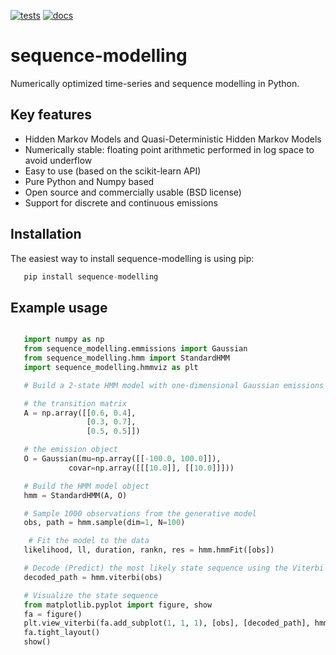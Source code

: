 [![tests](https://github.com/nbhushan/Quasi-Deterministic-HMMs/actions/workflows/app-test.yml/badge.svg?branch=master)](https://github.com/nbhushan/Quasi-Deterministic-HMMs/actions/workflows/app-test.yml) [![docs](https://github.com/nbhushan/Quasi-Deterministic-HMMs/actions/workflows/docs-pages.yaml/badge.svg?branch=master)](https://github.com/nbhushan/Quasi-Deterministic-HMMs/actions/workflows/docs-pages.yaml) 

# sequence-modelling

Numerically optimized time-series and sequence modelling in Python.

## Key features

- Hidden Markov Models and Quasi-Deterministic Hidden Markov Models
- Numerically stable: floating point arithmetic performed in log space to avoid underflow
- Easy to use (based on the scikit-learn API)
- Pure Python and Numpy based
- Open source and commercially usable (BSD license)
- Support for discrete and continuous emissions

## Installation

The easiest way to install sequence-modelling is using pip:

```python
   pip install sequence-modelling
```

## Example usage

```python

   import numpy as np
   from sequence_modelling.emmissions import Gaussian
   from sequence_modelling.hmm import StandardHMM
   import sequence_modelling.hmmviz as plt

   # Build a 2-state HMM model with one-dimensional Gaussian emissions

   # the transition matrix
   A = np.array([[0.6, 0.4],
                 [0.3, 0.7],
                 [0.5, 0.5]])

   # the emission object
   O = Gaussian(mu=np.array([[-100.0, 100.0]]),
             covar=np.array([[[10.0]], [[10.0]]]))

   # Build the HMM model object
   hmm = StandardHMM(A, O)

   # Sample 1000 observations from the generative model
   obs, path = hmm.sample(dim=1, N=100)

    # Fit the model to the data
   likelihood, ll, duration, rankn, res = hmm.hmmFit([obs])

   # Decode (Predict) the most likely state sequence using the Viterbi algorithm
   decoded_path = hmm.viterbi(obs)

   # Visualize the state sequence
   from matplotlib.pyplot import figure, show
   fa = figure()
   plt.view_viterbi(fa.add_subplot(1, 1, 1), [obs], [decoded_path], hmm.O.mu, seq=0)
   fa.tight_layout()
   show()
```

